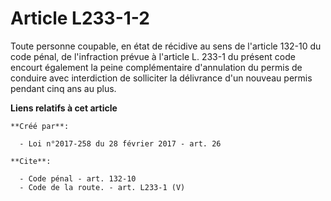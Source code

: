 # Article L233-1-2

Toute personne coupable, en état de récidive au sens de l'article 132-10 du code pénal, de l'infraction prévue à l'article L.
233-1 du présent code encourt également la peine complémentaire d'annulation du permis de conduire avec interdiction de
solliciter la délivrance d'un nouveau permis pendant cinq ans au plus.

**Liens relatifs à cet article**

	**Créé par**:

	  - Loi n°2017-258 du 28 février 2017 - art. 26

	**Cite**:

	  - Code pénal - art. 132-10
	  - Code de la route. - art. L233-1 (V)
